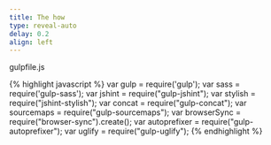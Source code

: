 ```yaml
---
title: The how
type: reveal-auto
delay: 0.2
align: left
---
```


gulpfile.js

{% highlight javascript %}
var gulp = require('gulp');
var sass = require('gulp-sass');
var jshint = require("gulp-jshint");
var stylish = require("jshint-stylish");
var concat = require("gulp-concat");
var sourcemaps = require("gulp-sourcemaps");
var browserSync = require("browser-sync").create();
var autoprefixer = require("gulp-autoprefixer");
var uglify = require("gulp-uglify");
{% endhighlight %}
